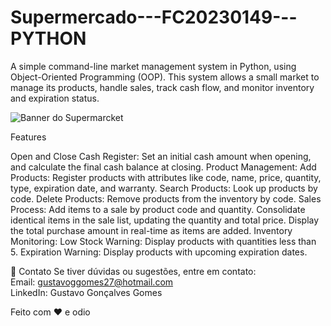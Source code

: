 # Supermercado---FC20230149---PYTHON

A simple command-line market management system in Python, using Object-Oriented Programming (OOP). This system allows a small market to manage its products, handle sales, track cash flow, and monitor inventory and expiration status.

![Banner do Supermarcket](https://via.placeholder.com/800x200.png?text=WelcomeToSupermarcket)

Features

Open and Close Cash Register: Set an initial cash amount when opening, and calculate the final cash balance at closing.
Product Management:
Add Products: Register products with attributes like code, name, price, quantity, type, expiration date, and warranty.
Search Products: Look up products by code.
Delete Products: Remove products from the inventory by code.
Sales Process:
Add items to a sale by product code and quantity.
Consolidate identical items in the sale list, updating the quantity and total price.
Display the total purchase amount in real-time as items are added.
Inventory Monitoring:
Low Stock Warning: Display products with quantities less than 5.
Expiration Warning: Display products with upcoming expiration dates.

📧 Contato
Se tiver dúvidas ou sugestões, entre em contato:<br>
Email: gustavoggomes27@hotmail.com <br>
LinkedIn: Gustavo Gonçalves Gomes

Feito com ❤️ e odio




